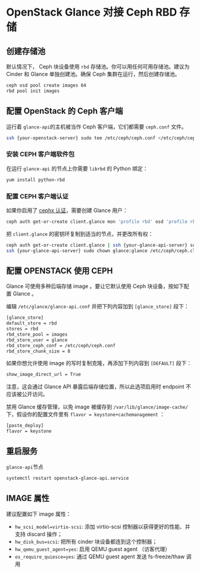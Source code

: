 # OpenStack Glance 对接 Ceph RBD 存储

## 创建存储池

默认情况下， Ceph 块设备使用 `rbd` 存储池。你可以用任何可用存储池。建议为 Cinder 和 Glance 单独创建池。确保 Ceph 集群在运行，然后创建存储池。

```bash
ceph osd pool create images 64
rbd pool init images
```

## 配置 OpenStack 的 Ceph 客户端

运行着 `glance-api`的主机被当作 Ceph 客户端，它们都需要 `ceph.conf` 文件。

```bash
ssh {your-openstack-server} sudo tee /etc/ceph/ceph.conf </etc/ceph/ceph.conf
```

### 安装 CEPH 客户端软件包

在运行 `glance-api` 的节点上你需要 `librbd` 的 Python 绑定：

```bash
yum install python-rbd
```

### 配置 CEPH 客户端认证

如果你启用了 [cephx 认证](http://docs.ceph.org.cn/rados/operations/authentication)，需要创建 Glance 用户：

```bash
ceph auth get-or-create client.glance mon 'profile rbd' osd 'profile rbd pool=images'
```

把 `client.glance` 的密钥环复制到适当的节点，并更改所有权：

```bash
ceph auth get-or-create client.glance | ssh {your-glance-api-server} sudo tee /etc/ceph/ceph.client.glance.keyring
ssh {your-glance-api-server} sudo chown glance:glance /etc/ceph/ceph.client.glance.keyring
```

## 配置 OPENSTACK 使用 CEPH

Glance 可使用多种后端存储 image 。要让它默认使用 Ceph 块设备，按如下配置 Glance 。

编辑 `/etc/glance/glance-api.conf` 并把下列内容加到 `[glance_store]` 段下：

```bash
[glance_store]
default_store = rbd
stores = rbd
rbd_store_pool = images
rbd_store_user = glance
rbd_store_ceph_conf = /etc/ceph/ceph.conf
rbd_store_chunk_size = 8
```

如果你想允许使用 image 的写时复制克隆，再添加下列内容到 `[DEFAULT]` 段下：

```bash
show_image_direct_url = True
```

注意，这会通过 Glance API 暴露后端存储位置，所以此选项启用时 endpoint 不应该被公开访问。

禁用 Glance 缓存管理，以免 image 被缓存到 `/var/lib/glance/image-cache/` 下，假设你的配置文件里有 `flavor = keystone+cachemanagement` ：

```bash
[paste_deploy]
flavor = keystone
```

## 重启服务

`glance-api`节点

```bash
systemctl restart openstack-glance-api.service
```

## IMAGE 属性

建议配置如下 image 属性：

- `hw_scsi_model=virtio-scsi`: 添加 virtio-scsi 控制器以获得更好的性能、并支持 discard 操作；
- `hw_disk_bus=scsi`: 把所有 cinder 块设备都连到这个控制器；
- `hw_qemu_guest_agent=yes`: 启用 QEMU guest agent （访客代理）
- `os_require_quiesce=yes`: 通过 QEMU guest agent 发送 fs-freeze/thaw 调用
